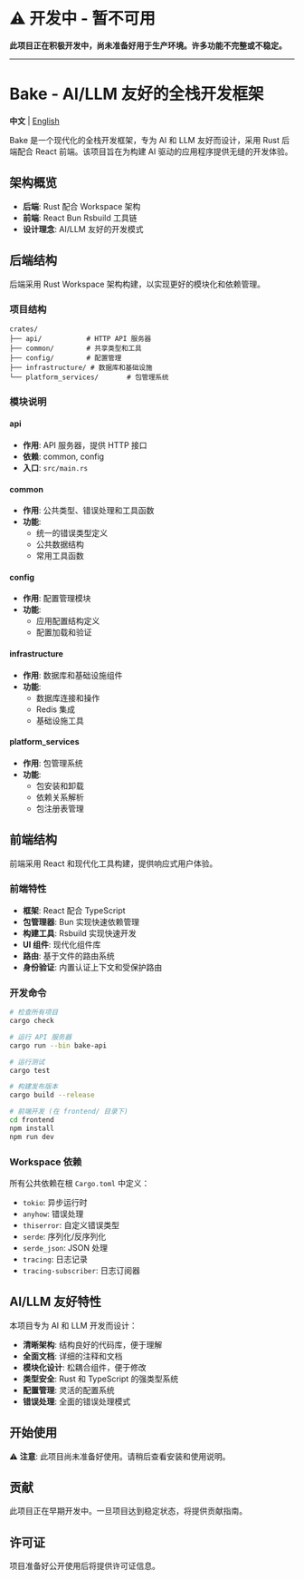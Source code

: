 # ⚠️ 开发中 - 暂不可用

**此项目正在积极开发中，尚未准备好用于生产环境。许多功能不完整或不稳定。**

---

# Bake - AI/LLM 友好的全栈开发框架

**中文** | [English](README.md)

Bake 是一个现代化的全栈开发框架，专为 AI 和 LLM 友好而设计，采用 Rust 后端配合 React 前端。该项目旨在为构建 AI 驱动的应用程序提供无缝的开发体验。

## 架构概览

- **后端**: Rust 配合 Workspace 架构
- **前端**: React Bun Rsbuild 工具链
- **设计理念**: AI/LLM 友好的开发模式

## 后端结构

后端采用 Rust Workspace 架构构建，以实现更好的模块化和依赖管理。

### 项目结构

```
crates/
├── api/           # HTTP API 服务器
├── common/        # 共享类型和工具
├── config/        # 配置管理
├── infrastructure/ # 数据库和基础设施
└── platform_services/       # 包管理系统
```

### 模块说明

#### api
- **作用**: API 服务器，提供 HTTP 接口
- **依赖**: common, config
- **入口**: `src/main.rs`

#### common
- **作用**: 公共类型、错误处理和工具函数
- **功能**: 
  - 统一的错误类型定义
  - 公共数据结构
  - 常用工具函数

#### config
- **作用**: 配置管理模块
- **功能**: 
  - 应用配置结构定义
  - 配置加载和验证

#### infrastructure
- **作用**: 数据库和基础设施组件
- **功能**: 
  - 数据库连接和操作
  - Redis 集成
  - 基础设施工具

#### platform_services
- **作用**: 包管理系统
- **功能**: 
  - 包安装和卸载
  - 依赖关系解析
  - 包注册表管理

## 前端结构

前端采用 React 和现代化工具构建，提供响应式用户体验。

### 前端特性

- **框架**: React 配合 TypeScript
- **包管理器**: Bun 实现快速依赖管理
- **构建工具**: Rsbuild 实现快速开发
- **UI 组件**: 现代化组件库
- **路由**: 基于文件的路由系统
- **身份验证**: 内置认证上下文和受保护路由

### 开发命令

```bash
# 检查所有项目
cargo check

# 运行 API 服务器
cargo run --bin bake-api

# 运行测试
cargo test

# 构建发布版本
cargo build --release

# 前端开发 (在 frontend/ 目录下)
cd frontend
npm install
npm run dev
```

### Workspace 依赖

所有公共依赖在根 `Cargo.toml` 中定义：
- `tokio`: 异步运行时
- `anyhow`: 错误处理
- `thiserror`: 自定义错误类型
- `serde`: 序列化/反序列化
- `serde_json`: JSON 处理
- `tracing`: 日志记录
- `tracing-subscriber`: 日志订阅器

## AI/LLM 友好特性

本项目专为 AI 和 LLM 开发而设计：

- **清晰架构**: 结构良好的代码库，便于理解
- **全面文档**: 详细的注释和文档
- **模块化设计**: 松耦合组件，便于修改
- **类型安全**: Rust 和 TypeScript 的强类型系统
- **配置管理**: 灵活的配置系统
- **错误处理**: 全面的错误处理模式

## 开始使用

⚠️ **注意**: 此项目尚未准备好使用。请稍后查看安装和使用说明。

## 贡献

此项目正在早期开发中。一旦项目达到稳定状态，将提供贡献指南。

## 许可证

项目准备好公开使用后将提供许可证信息。

